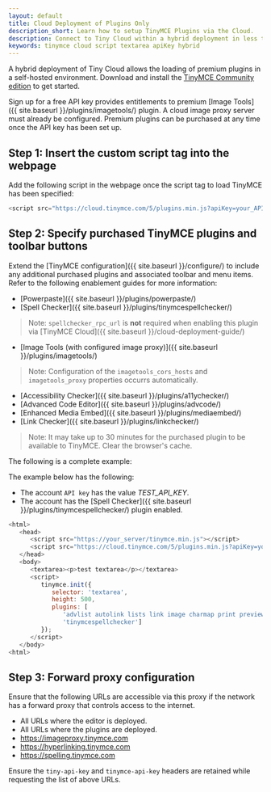 ```yaml
---
layout: default
title: Cloud Deployment of Plugins Only
description_short: Learn how to setup TinyMCE Plugins via the Cloud.
description: Connect to Tiny Cloud within a hybrid deployment in less than 5 minutes.
keywords: tinymce cloud script textarea apiKey hybrid
---
```


A hybrid deployment of Tiny Cloud allows the loading of premium plugins in a self-hosted environment. Download and install the [TinyMCE Community edition](https://www.tinymce.com/download/) to get started.

Sign up for a free API key provides entitlements to premium [Image Tools]({{  site.baseurl }}/plugins/imagetools/) plugin. A cloud image proxy server must already be configured. Premium plugins can be purchased at any time once the API key has been set up.

## Step 1: Insert the custom script tag into the webpage

Add the following script in the webpage once the script tag to load TinyMCE has been specified:

```js
<script src="https://cloud.tinymce.com/5/plugins.min.js?apiKey=your_API_key"></script>
```

## Step 2: Specify purchased TinyMCE plugins and toolbar buttons

Extend the [TinyMCE configuration]({{ site.baseurl }}/configure/) to include any additional purchased plugins and associated toolbar and menu items. Refer to the following enablement guides for more information:

* [Powerpaste]({{ site.baseurl }}/plugins/powerpaste/)
* [Spell Checker]({{ site.baseurl }}/plugins/tinymcespellchecker/)

> Note: `spellchecker_rpc_url` is **not** required when enabling this plugin via [TinyMCE Cloud]({{ site.baseurl }}/cloud-deployment-guide/)

* [Image Tools (with configured image proxy)]({{ site.baseurl }}/plugins/imagetools/)

> Note: Configuration of the `imagetools_cors_hosts` and `imagetools_proxy` properties occurrs automatically.

* [Accessibility Checker]({{ site.baseurl }}/plugins/a11ychecker/)
* [Advanced Code Editor]({{ site.baseurl }}/plugins/advcode/)
* [Enhanced Media Embed]({{ site.baseurl }}/plugins/mediaembed/)
* [Link Checker]({{ site.baseurl }}/plugins/linkchecker/)

> Note: It may take up to 30 minutes for the purchased plugin to be available to TinyMCE. Clear the browser's cache.

The following is a complete example:

The example below has the following:

* The account `API key` has the value *TEST_API_KEY*.
* The account has the [Spell Checker]({{ site.baseurl }}/plugins/tinymcespellchecker/) plugin enabled.

```js
<html>
   <head>
      <script src="https://your_server/tinymce.min.js"></script>
      <script src="https://cloud.tinymce.com/5/plugins.min.js?apiKey=your_API_key"></script>
   </head>
   <body>
      <textarea><p>test textarea</p></textarea>
      <script>
         tinymce.init({
            selector: 'textarea',
            height: 500,
            plugins: [
               'advlist autolink lists link image charmap print preview hr anchor pagebreak',
               'tinymcespellchecker']
         });
      </script>
   </body>
<html>
```

## Step 3: Forward proxy configuration
Ensure that the following URLs are accessible via this proxy if the network has a forward proxy that controls access to the internet.

* All URLs where the editor is deployed.
* All URLs where the plugins are deployed.
* https://imageproxy.tinymce.com
* https://hyperlinking.tinymce.com
* https://spelling.tinymce.com

Ensure the `tiny-api-key` and `tinymce-api-key` headers are retained while requesting the list of above URLs.
